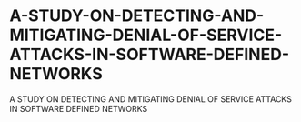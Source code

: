 # A-STUDY-ON-DETECTING-AND-MITIGATING-DENIAL-OF-SERVICE-ATTACKS-IN-SOFTWARE-DEFINED-NETWORKS
A STUDY ON DETECTING AND MITIGATING DENIAL OF SERVICE ATTACKS IN SOFTWARE DEFINED NETWORKS
